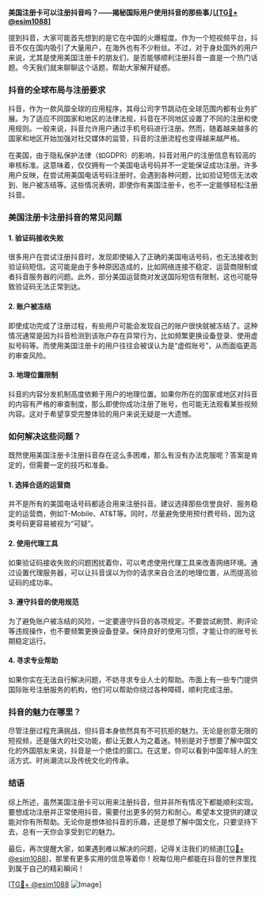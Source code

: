**美国注册卡可以注册抖音吗？——揭秘国际用户使用抖音的那些事儿[[TG💪+ @esim1088](https://t.me/s/esim1088)]**

提到抖音，大家可能首先想到的是它在中国的火爆程度。作为一个短视频平台，抖音不仅在国内吸引了大量用户，在海外也有不少粉丝。不过，对于身处国外的用户来说，尤其是使用美国注册卡的朋友们，是否能够顺利注册抖音一直是一个热门话题。今天我们就来聊聊这个话题，帮助大家解开疑惑。

### 抖音的全球布局与注册要求

抖音，作为一款风靡全球的应用程序，其母公司字节跳动在全球范围内都有业务扩展。为了适应不同国家和地区的法律法规，抖音在不同地区设置了不同的注册和使用规则。一般来说，抖音允许用户通过手机号码进行注册。然而，随着越来越多的国家和地区开始加强对社交媒体的监管，抖音的注册流程也变得越来越严格。

在美国，由于隐私保护法律（如GDPR）的影响，抖音对用户的注册信息有较高的审核标准。这意味着，仅仅拥有一个美国电话号码并不一定能保证成功注册。许多用户反映，在尝试用美国电话号码注册时，会遇到各种问题，比如验证短信无法收到、账户被冻结等。这些情况表明，即使你有美国注册卡，也不一定能够轻松注册抖音。

### 美国注册卡注册抖音的常见问题

#### 1. 验证码接收失败
很多用户在尝试注册抖音时，发现即使输入了正确的美国电话号码，也无法接收到验证码短信。这可能是由于多种原因造成的，比如网络连接不稳定、运营商限制或者抖音服务器的问题。此外，部分美国运营商对发送国际短信有限制，这也可能导致验证码无法正常到达。

#### 2. 账户被冻结
即使成功完成了注册过程，有些用户可能会发现自己的账户很快就被冻结了。这种情况通常是因为抖音检测到该账户存在异常行为，比如频繁更换设备登录、使用虚拟号码等。而使用美国注册卡的用户往往会被误认为是“虚假账号”，从而面临更高的审查风险。

#### 3. 地理位置限制
抖音的内容分发机制高度依赖于用户的地理位置。如果你所在的国家或地区对抖音的内容有严格的审查制度，那么即使你成功注册了账号，也可能无法观看某些视频内容。这对于希望享受完整体验的用户来说无疑是一大遗憾。

### 如何解决这些问题？

既然使用美国注册卡注册抖音存在这么多困难，那么有没有办法克服呢？答案是肯定的，但需要一定的技巧和准备。

#### 1. 选择合适的运营商
并不是所有的美国电话号码都适合用来注册抖音。建议选择那些信誉良好、服务稳定的运营商，例如T-Mobile、AT&T等。同时，尽量避免使用预付费号码，因为这类号码更容易被视为“可疑”。

#### 2. 使用代理工具
如果验证码接收失败的问题困扰着你，可以考虑使用代理工具来改善网络环境。通过设置代理服务器，可以让抖音误以为你的请求来自合法的地理位置，从而提高验证码的成功率。

#### 3. 遵守抖音的使用规范
为了避免账户被冻结的风险，一定要遵守抖音的各项规定。不要尝试刷赞、刷评论等违规操作，也不要频繁更换设备登录。保持良好的使用习惯，才能让你的账号长期稳定运行。

#### 4. 寻求专业帮助
如果你实在无法自行解决问题，不妨寻求专业人士的帮助。市面上有一些专门提供国际账号注册服务的机构，他们可以帮助你绕过各种障碍，顺利完成注册。

### 抖音的魅力在哪里？

尽管注册过程充满挑战，但抖音本身依然具有不可抗拒的魅力。无论是创意无限的短视频，还是强大的社交功能，都让无数人为之着迷。特别是对于想要了解中国文化的外国朋友来说，抖音是一个绝佳的窗口。在这里，你可以看到中国年轻人的生活方式、时尚潮流以及传统文化的传承。

### 结语

综上所述，虽然美国注册卡可以用来注册抖音，但并非所有情况下都能顺利实现。要想成功注册并正常使用抖音，需要付出更多的努力和耐心。希望本文提供的建议能对你有所帮助。无论你是想体验抖音的乐趣，还是想了解中国文化，只要坚持下去，总有一天你会享受到它的魅力。

最后，再次提醒大家，如果遇到难以解决的问题，记得关注我们的频道[[TG💪+ @esim1088](https://t.me/s/esim1088)]，那里有更多实用的信息等着你！祝每位用户都能在抖音的世界里找到属于自己的精彩瞬间！

[[TG💪+ @esim1088](https://t.me/s/esim1088) ![Image](https://i.postimg.cc/4NQfJmqS/Snipaste-2025-05-13-00-14-12.png)]